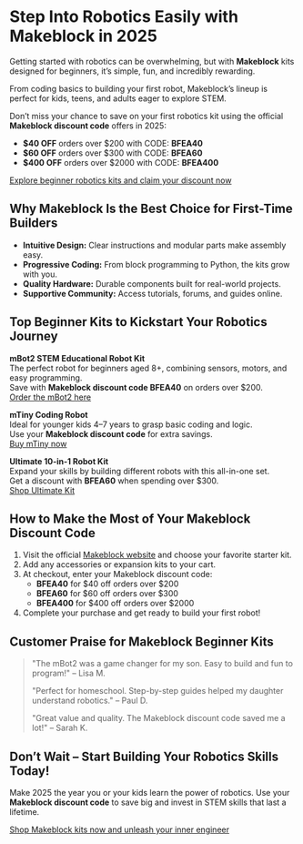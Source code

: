 <h1>Step Into Robotics Easily with Makeblock in 2025</h1>
<p>Getting started with robotics can be overwhelming, but with <strong>Makeblock</strong> kits designed for beginners, it’s simple, fun, and incredibly rewarding.</p>
<p>From coding basics to building your first robot, Makeblock’s lineup is perfect for kids, teens, and adults eager to explore STEM.</p>
<p>Don’t miss your chance to save on your first robotics kit using the official <strong>Makeblock discount code</strong> offers in 2025:</p>
<ul>
<li><strong>$40 OFF</strong> orders over $200 with CODE: <strong>BFEA40</strong></li>
<li><strong>$60 OFF</strong> orders over $300 with CODE: <strong>BFEA60</strong></li>
<li><strong>$400 OFF</strong> orders over $2000 with CODE: <strong>BFEA400</strong></li>
</ul>
<p><a href="https://www.makeblock.com/?ref=rlnydtzk&utm_medium=null&utm_source=influencer">Explore beginner robotics kits and claim your discount now</a></p>

<h2>Why Makeblock Is the Best Choice for First-Time Builders</h2>
<ul>
<li><strong>Intuitive Design:</strong> Clear instructions and modular parts make assembly easy.</li>
<li><strong>Progressive Coding:</strong> From block programming to Python, the kits grow with you.</li>
<li><strong>Quality Hardware:</strong> Durable components built for real-world projects.</li>
<li><strong>Supportive Community:</strong> Access tutorials, forums, and guides online.</li>
</ul>

<h2>Top Beginner Kits to Kickstart Your Robotics Journey</h2>
<p><strong>mBot2 STEM Educational Robot Kit</strong><br />
The perfect robot for beginners aged 8+, combining sensors, motors, and easy programming.<br />
Save with <strong>Makeblock discount code BFEA40</strong> on orders over $200.<br />
<a href="https://www.makeblock.com/?ref=rlnydtzk&utm_medium=null&utm_source=influencer">Order the mBot2 here</a></p>

<p><strong>mTiny Coding Robot</strong><br />
Ideal for younger kids 4–7 years to grasp basic coding and logic.<br />
Use your <strong>Makeblock discount code</strong> for extra savings.<br />
<a href="https://www.makeblock.com/?ref=rlnydtzk&utm_medium=null&utm_source=influencer">Buy mTiny now</a></p>

<p><strong>Ultimate 10-in-1 Robot Kit</strong><br />
Expand your skills by building different robots with this all-in-one set.<br />
Get a discount with <strong>BFEA60</strong> when spending over $300.<br />
<a href="https://www.makeblock.com/?ref=rlnydtzk&utm_medium=null&utm_source=influencer">Shop Ultimate Kit</a></p>

<h2>How to Make the Most of Your Makeblock Discount Code</h2>
<ol>
<li>Visit the official <a href="https://www.makeblock.com/?ref=rlnydtzk&utm_medium=null&utm_source=influencer">Makeblock website</a> and choose your favorite starter kit.</li>
<li>Add any accessories or expansion kits to your cart.</li>
<li>At checkout, enter your Makeblock discount code:<br />
<ul>
<li><strong>BFEA40</strong> for $40 off orders over $200</li>
<li><strong>BFEA60</strong> for $60 off orders over $300</li>
<li><strong>BFEA400</strong> for $400 off orders over $2000</li>
</ul>
</li>
<li>Complete your purchase and get ready to build your first robot!</li>
</ol>

<h2>Customer Praise for Makeblock Beginner Kits</h2>
<blockquote>
<p>"The mBot2 was a game changer for my son. Easy to build and fun to program!" – Lisa M.</p>
<p>"Perfect for homeschool. Step-by-step guides helped my daughter understand robotics." – Paul D.</p>
<p>"Great value and quality. The Makeblock discount code saved me a lot!" – Sarah K.</p>
</blockquote>

<h2>Don’t Wait – Start Building Your Robotics Skills Today!</h2>
<p>Make 2025 the year you or your kids learn the power of robotics. Use your <strong>Makeblock discount code</strong> to save big and invest in STEM skills that last a lifetime.</p>
<p><a href="https://www.makeblock.com/?ref=rlnydtzk&utm_medium=null&utm_source=influencer">Shop Makeblock kits now and unleash your inner engineer</a></p>
</body>
</html>
